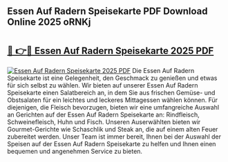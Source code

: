 ## Essen Auf Radern Speisekarte PDF Download Online 2025 oRNKj

# <h2><a href="http://gc6dws.nevu.top/?p=Essen+Auf+Radern+Speisekarte">🔗 👉🔴 Essen Auf Radern Speisekarte 2025 PDF</a></h2>

[![Essen Auf Radern Speisekarte 2025 PDF](https://i.imgur.com/dBaPXMq.png)](http://gc6dws.nevu.top/?p=Essen+Auf+Radern+Speisekarte)
Die Essen Auf Radern Speisekarte ist eine Gelegenheit, den Geschmack zu genießen und etwas für sich selbst zu wählen. Wir bieten auf unserer Essen Auf Radern Speisekarte einen Salatbereich an, in dem Sie aus frischen Gemüse- und Obstsalaten für ein leichtes und leckeres Mittagessen wählen können. Für diejenigen, die Fleisch bevorzugen, bieten wir eine umfangreiche Auswahl an Gerichten auf der Essen Auf Radern Speisekarte an: Rindfleisch, Schweinefleisch, Huhn und Fisch. Unseren Auserwählten bieten wir Gourmet-Gerichte wie Schaschlik und Steak an, die auf einem alten Feuer zubereitet werden. Unser Team ist immer bereit, Ihnen bei der Auswahl der Speisen auf der Essen Auf Radern Speisekarte zu helfen und Ihnen einen bequemen und angenehmen Service zu bieten.
